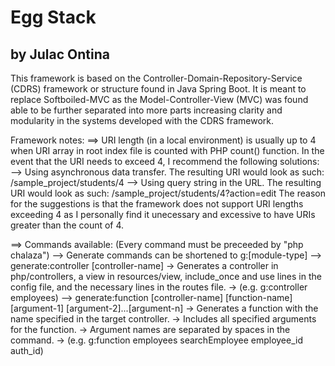 
# Egg Stack
## by Julac Ontina

This framework is based on the Controller-Domain-Repository-Service (CDRS) framework or structure found in Java Spring Boot.
It is meant to replace Softboiled-MVC as the Model-Controller-View (MVC) was found able to be further separated into more parts increasing clarity and modularity in the systems developed with the CDRS framework.

Framework notes:
==> URI length (in a local environment) is usually up to 4 when URI array in root index file is counted with PHP count() function. In the event that the URI needs to exceed 4, I recommend the following solutions:
	--> Using asynchronous data transfer. The resulting URI would look as such: /sample_project/students/4
	--> Using query string in the URL. The resulting URI would look as such: /sample_project/students/4?action=edit
The reason for the suggestions is that the framework does not support URI lengths exceeding 4 as I personally find it unecessary and excessive to have URIs greater than the count of 4.

==> Commands available:
	(Every command must be preceeded by "php chalaza")
	--> Generate commands can be shortened to g:[module-type]
	--> generate:controller [controller-name]
		-> Generates a controller in php/controllers, a view in resources/view, include_once and use lines in the config file, and the necessary lines in the routes file.
		-> (e.g. g:controller employees)
	--> generate:function [controller-name] [function-name] [argument-1] [argument-2]...[argument-n]
		-> Generates a function with the name specified in the target controller.
		-> Includes all specified arguments for the function.
		-> Argument names are separated by spaces in the command.
		-> (e.g. g:function employees searchEmployee employee_id auth_id)